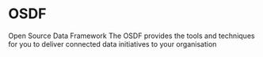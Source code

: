 # OSDF
Open Source Data Framework
The OSDF provides the tools and techniques for you to deliver connected data initiatives to your organisation 
